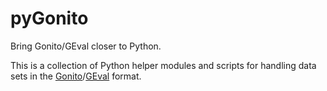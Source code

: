 pyGonito
========

Bring Gonito/GEval closer to Python.

This is a collection of Python helper modules and scripts for handling
data sets in the
[Gonito](https://gitlab.com/filipg/gonito)/[GEval](https://gitlab.com/filipg/geval)
format.
